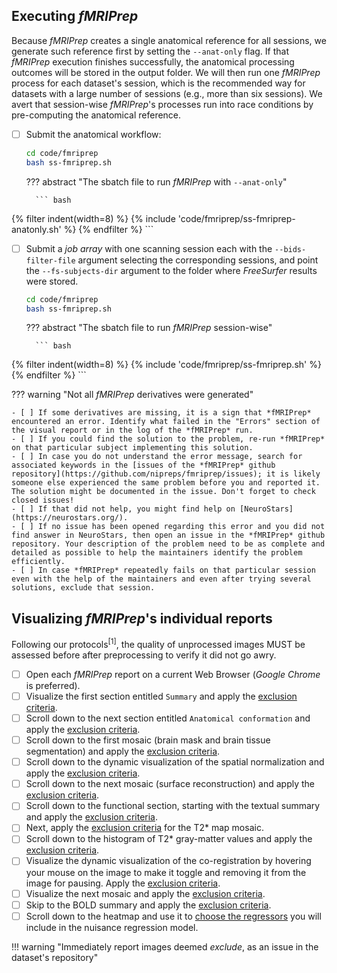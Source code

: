 ## Executing *fMRIPrep*
Because *fMRIPrep* creates a single anatomical reference for all sessions, we generate such reference first by setting the `--anat-only` flag.
If that *fMRIPrep* execution finishes successfully, the anatomical processing outcomes will be stored in the output folder.
We will then run one *fMRIPrep* process for each dataset's session, which is the recommended way for datasets with a large number of sessions (e.g., more than six sessions).
We avert that session-wise *fMRIPrep*'s processes run into race conditions by pre-computing the anatomical reference.

- [ ] Submit the anatomical workflow:
    ``` bash title="Launch each session through fMRIPrep in parallel"
    cd code/fmriprep
    bash ss-fmriprep.sh
    ```

    ??? abstract "The sbatch file to run *fMRIPrep* with `--anat-only`"

        ``` bash
{% filter indent(width=8) %}
{% include 'code/fmriprep/ss-fmriprep-anatonly.sh' %}
{% endfilter %}
        ```

- [ ] Submit a *job array* with one scanning session each with the `--bids-filter-file` argument selecting the corresponding sessions, and point the `--fs-subjects-dir` argument to the folder where *FreeSurfer* results were stored.
    ``` bash title="Launch each session through fMRIPrep in parallel"
    cd code/fmriprep
    bash ss-fmriprep.sh
    ```

    ??? abstract "The sbatch file to run *fMRIPrep* session-wise"

        ``` bash
{% filter indent(width=8) %}
{% include 'code/fmriprep/ss-fmriprep.sh' %}
{% endfilter %}
        ```

??? warning "Not all *fMRIPrep* derivatives were generated"

    - [ ] If some derivatives are missing, it is a sign that *fMRIPrep* encountered an error. Identify what failed in the "Errors" section of the visual report or in the log of the *fMRIPrep* run.
    - [ ] If you could find the solution to the problem, re-run *fMRIPrep* on that particular subject implementing this solution.
    - [ ] In case you do not understand the error message, search for associated keywords in the [issues of the *fMRIPrep* github repository](https://github.com/nipreps/fmriprep/issues); it is likely someone else experienced the same problem before you and reported it. The solution might be documented in the issue. Don't forget to check closed issues!
    - [ ] If that did not help, you might find help on [NeuroStars](https://neurostars.org/).
    - [ ] If no issue has been opened regarding this error and you did not find answer in NeuroStars, then open an issue in the *fMRIPrep* github repository. Your description of the problem need to be as complete and detailed as possible to help the maintainers identify the problem efficiently.
    - [ ] In case *fMRIPrep* repeatedly fails on that particular session even with the help of the maintainers and even after trying several solutions, exclude that session.

## Visualizing *fMRIPrep*'s individual reports

Following our protocols<sup>[1]</sup>, the quality of unprocessed images MUST be assessed before after preprocessing to verify it did not go awry.

- [ ] Open each *fMRIPrep* report on a current Web Browser (*Google Chrome* is preferred).
- [ ] Visualize the first section entitled `Summary` and apply the [exclusion criteria](qaqc-criteria-preprocessed.md#summary).
- [ ] Scroll down to the next section entitled `Anatomical conformation` and apply the [exclusion criteria](qaqc-criteria-preprocessed.md#anatomical-conformation).
- [ ] Scroll down to the first mosaic (brain mask and brain tissue segmentation) and apply the [exclusion criteria](qaqc-criteria-preprocessed.md#brain-mask-and-brain-tissue-segmentation-of-the-t1w).
- [ ] Scroll down to the dynamic visualization of the spatial normalization and apply the [exclusion criteria](qaqc-criteria-preprocessed.md#spatial-normalization-of-the-anatomical-t1w-reference).
- [ ] Scroll down to the next mosaic (surface reconstruction) and apply the [exclusion criteria](qaqc-criteria-preprocessed.md#surface-reconstruction).
- [ ] Scroll down to the functional section, starting with the textual summary and apply the [exclusion criteria](qaqc-criteria-preprocessed.md#textual-summary).
- [ ] Next, apply the [exclusion criteria](qaqc-criteria-preprocessed.md#t2-map) for the T2* map mosaic.
- [ ] Scroll down to the histogram of T2* gray-matter values and apply the [exclusion criteria](qaqc-criteria-preprocessed.md#t2-gray-matter-values).
- [ ] Visualize the dynamic visualization of the co-registration by hovering your mouse on the image to make it toggle and removing it from the image for pausing. Apply the [exclusion criteria](qaqc-criteria-preprocessed.md#alignment-of-functional-and-anatomical-mri-data).
- [ ] Visualize the next mosaic and apply the [exclusion criteria](qaqc-criteria-preprocessed.md#brain-mask-and-anatomicaltemporal-compcor-rois).
- [ ] Skip to the BOLD summary and apply the [exclusion criteria](qaqc-criteria-preprocessed.md#bold-summary).
- [ ] Scroll down to the heatmap and use it to [choose the regressors](qaqc-criteria-preprocessed.md#correlations-among-nuisance-regressors) you will include in the nuisance regression model.

!!! warning "Immediately report images deemed *exclude*, as an issue in the dataset's repository"
